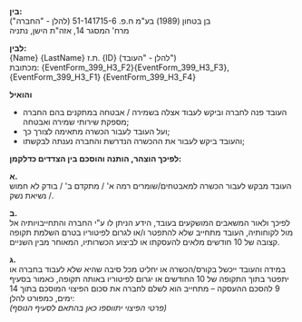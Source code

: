 **בין:**  
בן בטחון (1989) בע"מ ח.פ. 51-141715-6 (להלן - "החברה")  
מרח' המסגר 14, אזה"ת הישן, נתניה  

**לבין:**  
{Name} {LastName} ת.ז. {ID} (להלן - "העובד")  
מכתובת: {EventForm_399_H3_F2}{EventForm_399_H3_F3}, {EventForm_399_H3_F1} {EventForm_399_H3_F4}

  

**והואיל**  
- העובד פנה לחברה וביקש לעבוד אצלה בשמירה / אבטחה במתקנים בהם החברה מספקת שירותי שמירה ואבטחה;  
- ועל העובד לעבור הכשרה מתאימה לצורך כך;  
- והעובד ביקש לעבור את ההכשרה הנדרשת והחברה נענתה לבקשתו;  

**לפיכך הוצהר, הותנה והוסכם בין הצדדים כדלקמן:**  

**א.**  
   העובד מבקש לעבור הכשרה למאבטחים/שומרים רמה א' / מתקדם ב' / בודק לא חמוש / נשיאת נשק.  

**ב.**  
   לפיכך ולאור המשאבים המושקעים בעובד, הידע הניתן לו ע"י החברה והתחייבויותיה אל מול לקוחותיה, העובד מתחייב שלא להתפטר ו/או לגרום לפיטוריו בטרם השלמת תקופה קצובה של 10 חודשים מלאים להעסקתו או לביצוע הכשרותיו, המאוחר מבין השניים.  

**ג.**  
   במידה והעובד ייכשל בקורס/הכשרה או יחליט מכל סיבה שהיא שלא לעבוד בחברה או יתפטר בתוך התקופה של 10 החודשים או יגרום לפיטוריו באותה תקופה, כאמור בסעיף 9 להסכם ההעסקה – מתחייב הוא לשלם לחברה את סכום הפיצוי המוסכם בתוך 14 ימים, כמפורט להלן:  
   *(פרטי הפיצוי יתווספו כאן בהתאם לסעיף הנוסף)*  
